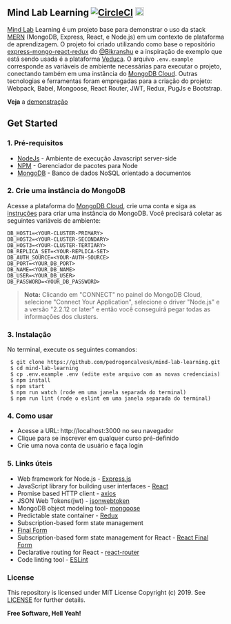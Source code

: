 ## Mind Lab Learning [![CircleCI](https://circleci.com/gh/pedrogoncalvesk/mind-lab-learning/tree/master.svg?style=svg)](https://circleci.com/gh/pedrogoncalvesk/mind-lab-learning/tree/master) <a href="https://github.com/pedrogoncalvesk/mind-lab-learning/stargazers"><img src="https://img.shields.io/github/stars/pedrogoncalvesk/mind-lab-learning.svg?style=social&label=Star&maxAge=3600" height="20"></a>

[Mind Lab](https://www.mindlab.com.br/) Learning é um projeto base para demonstrar o uso da stack [MERN](https://scotch.io/@deityhub/getting-started-with-the-mern-stack) (MongoDB, Express, React, e Node.js) em um contexto de plataforma de aprendizagem. O projeto foi criado utilizando como base o repositório [express-mongo-react-redux](https://github.com/Bikranshu/express-mongo-react-redux) do [@Bikranshu](https://github.com/Bikranshu) e a inspiração de exemplo que está sendo usada é a plataforma [Veduca](https://veduca.org/). O arquivo ```.env.example``` corresponde as variáveis de ambiente necessárias para executar o projeto, conectando também em uma instância do [MongoDB Cloud](https://www.mongodb.com/cloud/atlas/lp/general/try). Outras tecnologias e ferramentas foram empregadas para a criação do projeto: Webpack, Babel, Mongoose, React Router, JWT, Redux, PugJs e Bootstrap.

**Veja** a [demonstração](https://mind-lab-learning.herokuapp.com/)

## Get Started

### 1. Pré-requisitos

- [NodeJs](https://nodejs.org/en/) - Ambiente de execução Javascript server-side
- [NPM](https://npmjs.org/) - Gerenciador de pacotes para Node
- [MongoDB](https://www.mongodb.com/) - Banco de dados NoSQL orientado a documentos

### 2. Crie uma instância do MongoDB

Acesse a plataforma do [MongoDB Cloud](https://www.mongodb.com/cloud/atlas/lp/general/try), crie uma conta e siga as [instruções](https://docs.atlas.mongodb.com/) para criar uma instância do MongoDB. Você precisará coletar as seguintes variáveis de ambiente:
```
DB_HOST1=<YOUR-CLUSTER-PRIMARY>
DB_HOST2=<YOUR-CLUSTER-SECONDARY>
DB_HOST3=<YOUR-CLUSTER-TERTIARY>
DB_REPLICA_SET=<YOUR-REPLICA-SET>
DB_AUTH_SOURCE=<YOUR-AUTH-SOURCE>
DB_PORT=<YOUR_DB_PORT>
DB_NAME=<YOUR_DB_NAME>
DB_USER=<YOUR_DB_USER>
DB_PASSWORD=<YOUR_DB_PASSWORD>
```
> **Nota:** Clicando em "CONNECT" no painel do MongoDB Cloud, selecione "Connect Your Application", selecione o driver "Node.js" e a versão "2.2.12 or later" e então você conseguirá pegar todas as informações dos clusters.

### 3. Instalação

No terminal, execute os seguintes comandos:
``` 
 $ git clone https://github.com/pedrogoncalvesk/mind-lab-learning.git
 $ cd mind-lab-learning
 $ cp .env.example .env (edite este arquivo com as novas credenciais)
 $ npm install
 $ npm start
 $ npm run watch (rode em uma janela separada do terminal)
 $ npm run lint (rode o eslint em uma janela separada do terminal)
```

### 4. Como usar

- Acesse a URL: http://localhost:3000 no seu navegador
- Clique para se inscrever em qualquer curso pré-definido
- Crie uma nova conta de usuário e faça login

### 5. Links úteis
- Web framework for Node.js - [Express.js](http://expressjs.com/)
- JavaScript library for building user interfaces - [React](https://facebook.github.io/react/)
- Promise based HTTP client - [axios](https://github.com/mzabriskie/axios)
- JSON Web Tokens(jwt) - [jsonwebtoken](https://www.npmjs.com/package/jsonwebtoken)
- MongoDB object modeling tool- [mongoose](http://mongoosejs.com/)
- Predictable state container - [Redux](http://redux.js.org/)
- Subscription-based form state management
 - [Final Form](https://github.com/final-form/final-form)
- Subscription-based form state management for React - [React Final Form](https://github.com/final-form/react-final-form)
- Declarative routing for React - [react-router](https://reacttraining.com/react-router/)
- Code linting tool - [ESLint](http://eslint.org/)

### License

This repository is licensed under MIT License Copyright (c) 2019. See [LICENSE](https://github.com/pedrogoncalvesk/mind-lab-learning/blob/master/LICENSE) for further details.

**Free Software, Hell Yeah!**
